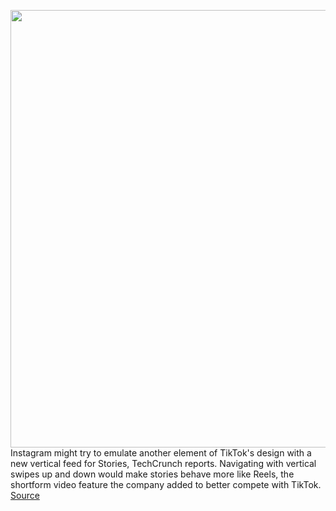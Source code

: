 <img src='https://cdn.vox-cdn.com/thumbor/fjxqE8ANPzKxZvY3Ajl-sFY7HpU=/0x0:2040x1360/1200x800/filters:focal(857x517:1183x843)/cdn.vox-cdn.com/uploads/chorus_image/image/68765368/acastro_190919_1777_instagram_0001.0.0.jpg' width='700px' /><br/>
Instagram might try to emulate another element of TikTok's design with a new vertical feed for Stories, TechCrunch reports. Navigating with vertical swipes up and down would make stories behave more like Reels, the shortform video feature the company added to better compete with TikTok.
<a href='https://www.theverge.com/2021/2/3/22264891/instagram-stories-vertical-feed-tiktok-style'> Source <a/>